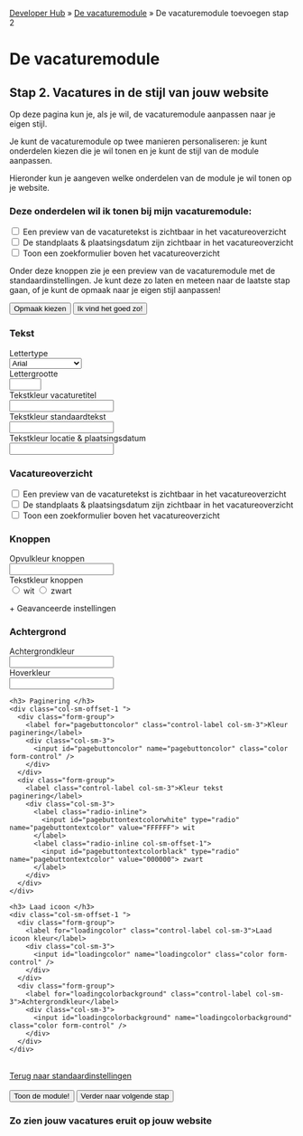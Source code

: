 ---
---

[Developer Hub](/) &raquo; [De vacaturemodule](/vacaturemodule/) &raquo; De vacaturemodule toevoegen stap 2

# De vacaturemodule

## Stap 2. Vacatures in de stijl van jouw website

Op deze pagina kun je, als je wil, de vacaturemodule aanpassen naar je eigen stijl.

Je kunt de vacaturemodule op twee manieren personaliseren: je kunt onderdelen kiezen die je wil tonen en je kunt de stijl van de module aanpassen.

Hieronder kun je aangeven welke onderdelen van de module je wil tonen op je website.

<form action="vacaturemodule-stap-drie.html" class="form-horizontal">
  <input id="informationform-recruiterId" type="hidden" name="r" class="form-control" />
  <div class="form-group">
    <div class="col-sm-9 checkbox">
      <h3> Deze onderdelen wil ik tonen bij mijn vacaturemodule: </h3>
      <label class="control-label">
        <input id="informationform-hidedescription" type="checkbox" name="description" value="true"> Een preview van de vacaturetekst is zichtbaar in het
        vacatureoverzicht
      </label>
      <label class="control-label">
        <input id="informationform-hideplacetime" type="checkbox" name="placetime" value="true"> De standplaats & plaatsingsdatum zijn zichtbaar in het
        vacatureoverzicht
      </label>
      <label class="control-label">
        <input id="informationform-searchform" type="checkbox" name="searchform" value="true"> Toon een zoekformulier boven het vacatureoverzicht
      </label>
    </div>
  </div>
  <p>
    Onder deze knoppen zie je een preview van de vacaturemodule met de standaardinstellingen.
    Je kunt deze zo laten en meteen naar de laatste stap gaan, of je kunt de opmaak naar je eigen stijl aanpassen!
  </p>
  <div class="form-group">
    <div class="col-sm-12">
      <button type="button" id="chooseDesign" class="btn btn-primary">Opmaak kiezen</button>
      <input id="default-design-button" type="submit" value="Ik vind het goed zo!" class="btn btn-primary"/>
    </div>
  </div>
</form>

<form name="designform" action="#example" id="designform" class="form-horizontal hidden">
  <input id="recruiterId" type="hidden" name="r" class="form-control" />
  <h3> Tekst </h3>
  <div class="col-sm-offset-1 ">
    <div class="form-group">
      <label for="fonttype" class="control-label col-sm-3">Lettertype</label>
      <div class="col-sm-3">
        <select id="fonttype" name="fonttype" class="form-control">
          <option value="Arial">Arial</option>
          <option value="Times">Times new roman</option>
          <option value="Helvetica">Helvetica</option>
          <option value="Calibri">Calibri</option>
        </select>
      </div>
    </div>
    <div class="form-group">
      <label for="fontsize" class="control-label col-sm-3">Lettergrootte</label>
      <div class="col-sm-3">
        <input id="fontsize" type="number" name="fontsize" min="10" max="20" class="form-control" />
      </div>
    </div>
    <div class="form-group">
      <label for="titlecolor" class="control-label col-sm-3">Tekstkleur vacaturetitel</label>
      <div class="col-sm-3">
        <input id="titlecolor" name="titlecolor" class="color form-control" />
      </div>
    </div>
    <div class="form-group">
      <label for="textcolor" class="control-label col-sm-3">Tekstkleur standaardtekst</label>
      <div class="col-sm-3">
        <input id="textcolor" name="textcolor" class="color form-control" />
      </div>
    </div>
    <div class="form-group">
      <label for="footercolor" class="control-label col-sm-3">Tekstkleur locatie & plaatsingsdatum</label>
      <div class="col-sm-3">
        <input id="footercolor" name="footercolor" class="color form-control" />
      </div>
    </div>
  </div>

  <h3> Vacatureoverzicht </h3>
  <div class="col-sm-offset-1">
    <div class="form-group">
      <div class="col-sm-9 checkbox">
        <label class="control-label">
          <input id="hidedescription" type="checkbox" name="description" value="true"> Een preview van de vacaturetekst is zichtbaar in het vacatureoverzicht
        </label>
        <label class="control-label">
          <input id="hideplacetime" type="checkbox" name="placetime" value="true"> De standplaats & plaatsingsdatum zijn zichtbaar in het vacatureoverzicht
        </label>
        <label class="control-label">
          <input id="searchform" type="checkbox" name="searchform" value="true"> Toon een zoekformulier boven het vacatureoverzicht
        </label>
      </div>
    </div>
  </div>

  <h3> Knoppen </h3>
  <div class="col-sm-offset-1">
    <div class="form-group">
      <label for="buttoncolor" class="control-label col-sm-3">Opvulkleur knoppen</label>
      <div class="col-sm-3">
        <input id="buttoncolor" name="buttoncolor" class="color form-control" />
      </div>
    </div>
    <div class="form-group">
      <label for="buttontextcolor" class="control-label col-sm-3">Tekstkleur knoppen</label>
      <div class="col-sm-3">
        <label class="radio-inline">
          <input id="buttontextcolorwhite" type="radio" name="buttontextcolor" value="FFFFFF"> wit
        </label>
        <label class="radio-inline col-sm-offset-1">
          <input id="buttontextcolorblack" type="radio" name="buttontextcolor" value="000000"> zwart
        </label>
      </div>
    </div>
  </div>

  <a id="advancedOptionsLink" class="advanced">+ Geavanceerde instellingen</a>

  <div id="advancedOptions" class="hidden">
    <h3> Achtergrond </h3>
    <div class="col-sm-offset-1 ">
      <div class="form-group">
        <label for="bgcolor" class="control-label col-sm-3">Achtergrondkleur</label>
        <div class="col-sm-3">
          <input id="bgcolor" name="bgcolor" class="color form-control" />
        </div>
      </div>
    </div>
    <div class="col-sm-offset-1 ">
      <div class="form-group">
        <label for="hovercolor" class="control-label col-sm-3">Hoverkleur</label>
        <div class="col-sm-3">
          <input id="hovercolor" name="hovercolor" class="color form-control" />
        </div>
      </div>
    </div>

    <h3> Paginering </h3>
    <div class="col-sm-offset-1 ">
      <div class="form-group">
        <label for="pagebuttoncolor" class="control-label col-sm-3">Kleur paginering</label>
        <div class="col-sm-3">
          <input id="pagebuttoncolor" name="pagebuttoncolor" class="color form-control" />
        </div>
      </div>
      <div class="form-group">
        <label class="control-label col-sm-3">Kleur tekst paginering</label>
        <div class="col-sm-3">
          <label class="radio-inline">
            <input id="pagebuttontextcolorwhite" type="radio" name="pagebuttontextcolor" value="FFFFFF"> wit
          </label>
          <label class="radio-inline col-sm-offset-1">
            <input id="pagebuttontextcolorblack" type="radio" name="pagebuttontextcolor" value="000000"> zwart
          </label>
        </div>
      </div>
    </div>

    <h3> Laad icoon </h3>
    <div class="col-sm-offset-1 ">
      <div class="form-group">
        <label for="loadingcolor" class="control-label col-sm-3">Laad icoon kleur</label>
        <div class="col-sm-3">
          <input id="loadingcolor" name="loadingcolor" class="color form-control" />
        </div>
      </div>
      <div class="form-group">
        <label for="loadingcolorbackground" class="control-label col-sm-3">Achtergrondkleur</label>
        <div class="col-sm-3">
          <input id="loadingcolorbackground" name="loadingcolorbackground" class="color form-control" />
        </div>
      </div>
    </div>
  </div>
  <br>
  <a id="default" href="#designform">Terug naar standaardinstellingen</a>
  <br>
  <br>
  <div class="form-group">
    <div class="col-sm-12">
      <input type="submit" value="Toon de module!" class="btn btn-primary" />
      <input id="buttonDone" type="submit" value="Verder naar volgende stap" class="btn btn-primary" />
    </div>
  </div>
</form>

<div class="example" id="example">
  <h3>Zo zien jouw vacatures eruit op jouw website</h3>

  <div id="example-body"></div>
</div>

<script src="/javascripts/external/uri.js"></script>
<script src="/javascripts/external/hex_sha1.js"></script>
<script src="/javascripts/api-clients/uitzendbureau-nl-api.js"></script>
<script src="/javascripts/widgets/recruiter.js"></script>
<script src="/javascripts/job-module/job-module.js"></script>
<script src="/javascripts/external/jscolor/jscolor.js"></script>
<script src="/javascripts/job-module/job-module-controller.js"></script>
